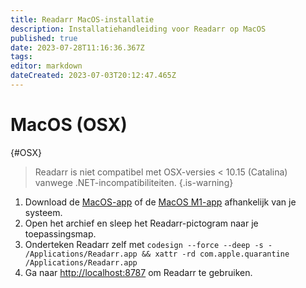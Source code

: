 ```yaml
---
title: Readarr MacOS-installatie
description: Installatiehandleiding voor Readarr op MacOS
published: true
date: 2023-07-28T11:16:36.367Z
tags: 
editor: markdown
dateCreated: 2023-07-03T20:12:47.465Z
---
```


# MacOS (OSX)

{#OSX}

> Readarr is niet compatibel met OSX-versies < 10.15 (Catalina) vanwege .NET-incompatibiliteiten.
{.is-warning}

1. Download de [MacOS-app](https://readarr.servarr.com/v1/update/develop/updatefile?os=osx&runtime=netcore&arch=x64&installer=true) of de [MacOS M1-app](https://readarr.servarr.com/v1/update/develop/updatefile?os=osx&runtime=netcore&arch=arm64&installer=true) afhankelijk van je systeem.
1. Open het archief en sleep het Readarr-pictogram naar je toepassingsmap.
1. Onderteken Readarr zelf met `codesign --force --deep -s - /Applications/Readarr.app && xattr -rd com.apple.quarantine /Applications/Readarr.app`
1. Ga naar <http://localhost:8787> om Readarr te gebruiken.